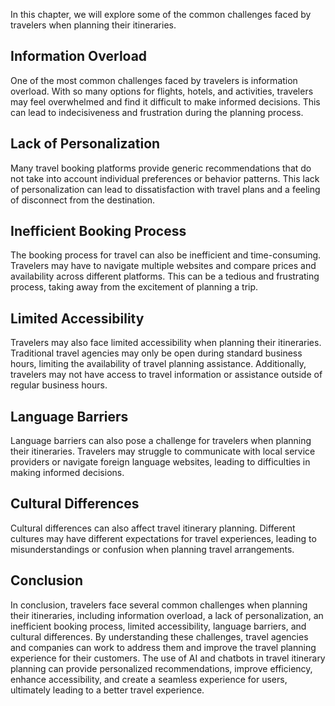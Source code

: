 
In this chapter, we will explore some of the common challenges faced by travelers when planning their itineraries.

Information Overload
--------------------

One of the most common challenges faced by travelers is information overload. With so many options for flights, hotels, and activities, travelers may feel overwhelmed and find it difficult to make informed decisions. This can lead to indecisiveness and frustration during the planning process.

Lack of Personalization
-----------------------

Many travel booking platforms provide generic recommendations that do not take into account individual preferences or behavior patterns. This lack of personalization can lead to dissatisfaction with travel plans and a feeling of disconnect from the destination.

Inefficient Booking Process
---------------------------

The booking process for travel can also be inefficient and time-consuming. Travelers may have to navigate multiple websites and compare prices and availability across different platforms. This can be a tedious and frustrating process, taking away from the excitement of planning a trip.

Limited Accessibility
---------------------

Travelers may also face limited accessibility when planning their itineraries. Traditional travel agencies may only be open during standard business hours, limiting the availability of travel planning assistance. Additionally, travelers may not have access to travel information or assistance outside of regular business hours.

Language Barriers
-----------------

Language barriers can also pose a challenge for travelers when planning their itineraries. Travelers may struggle to communicate with local service providers or navigate foreign language websites, leading to difficulties in making informed decisions.

Cultural Differences
--------------------

Cultural differences can also affect travel itinerary planning. Different cultures may have different expectations for travel experiences, leading to misunderstandings or confusion when planning travel arrangements.

Conclusion
----------

In conclusion, travelers face several common challenges when planning their itineraries, including information overload, a lack of personalization, an inefficient booking process, limited accessibility, language barriers, and cultural differences. By understanding these challenges, travel agencies and companies can work to address them and improve the travel planning experience for their customers. The use of AI and chatbots in travel itinerary planning can provide personalized recommendations, improve efficiency, enhance accessibility, and create a seamless experience for users, ultimately leading to a better travel experience.
